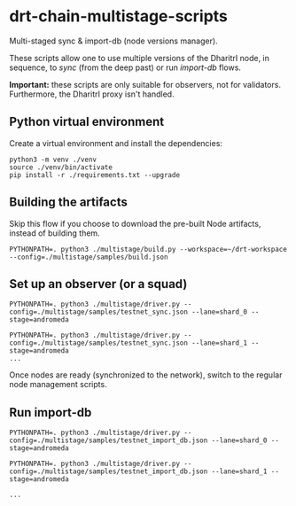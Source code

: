 # drt-chain-multistage-scripts

Multi-staged sync &amp; import-db (node versions manager).

These scripts allow one to use multiple versions of the DharitrI node, in sequence, to _sync_ (from the deep past) or run _import-db_ flows.

**Important:** these scripts are only suitable for observers, not for validators. Furthermore, the DharitrI proxy isn't handled.

## Python virtual environment

Create a virtual environment and install the dependencies:

```
python3 -m venv ./venv
source ./venv/bin/activate
pip install -r ./requirements.txt --upgrade
```

## Building the artifacts

Skip this flow if you choose to download the pre-built Node artifacts, instead of building them.

```
PYTHONPATH=. python3 ./multistage/build.py --workspace=~/drt-workspace --config=./multistage/samples/build.json
```

## Set up an observer (or a squad)

```
PYTHONPATH=. python3 ./multistage/driver.py --config=./multistage/samples/testnet_sync.json --lane=shard_0 --stage=andromeda

PYTHONPATH=. python3 ./multistage/driver.py --config=./multistage/samples/testnet_sync.json --lane=shard_1 --stage=andromeda
...
```

Once nodes are ready (synchronized to the network), switch to the regular node management scripts.

## Run import-db

```
PYTHONPATH=. python3 ./multistage/driver.py --config=./multistage/samples/testnet_import_db.json --lane=shard_0 --stage=andromeda

PYTHONPATH=. python3 ./multistage/driver.py --config=./multistage/samples/testnet_import_db.json --lane=shard_1 --stage=andromeda

...
```
